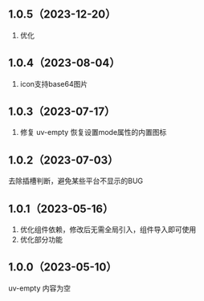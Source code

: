 ## 1.0.5（2023-12-20）
1. 优化
## 1.0.4（2023-08-04）
1. icon支持base64图片
## 1.0.3（2023-07-17）
1. 修复  uv-empty 恢复设置mode属性的内置图标
## 1.0.2（2023-07-03）
去除插槽判断，避免某些平台不显示的BUG
## 1.0.1（2023-05-16）
1. 优化组件依赖，修改后无需全局引入，组件导入即可使用
2. 优化部分功能
## 1.0.0（2023-05-10）
uv-empty 内容为空
